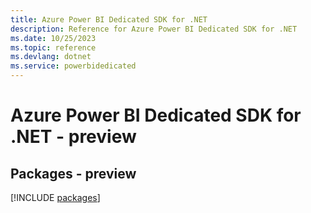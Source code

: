 ```yaml
---
title: Azure Power BI Dedicated SDK for .NET
description: Reference for Azure Power BI Dedicated SDK for .NET
ms.date: 10/25/2023
ms.topic: reference
ms.devlang: dotnet
ms.service: powerbidedicated
---
```

# Azure Power BI Dedicated SDK for .NET - preview
## Packages - preview
[!INCLUDE [packages](power-bi-dedicated-index.md)]